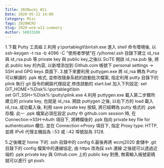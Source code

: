 ```yaml
---
Title: 2020wcmj W11
Date: 2020-05-22 14:00
Category: Misc
Tags: 2020WCMJ
Slug: 2020-wcm-w11-summary
Author: 50833106
---
```

1.下載 Putty 工具組
2.利用 y:\portablegit\bin\sh.exe 進入 shell 命令環境後, 以 ssh-keygen -t rsa -b 4096 -C "使用者學號"在 /y/home/.ssh 目錄下建立 id_rsa 與 id_rsa.pub 等 private key 與 public key,之後以 SciTE 開啟 id_rsa.pub 後, 將此 public key 的內容, 以新增添加到 Github.com 帳號下 personal settings -> SSH and GPG keys 頁面下.
3.接下來要利用 puttygen.exe 將 id_rsa 轉為 Putty 可以解讀的 .ppk 格式, 並修改隨身系統的啟動批次檔案, 指定利用 putty 目錄下的 plink 執行 git 指令的網路代理設定.修改啟動的 start.bat 加入下列設定:
 set GIT_HOME=%Disk%:\portablegit\bin\
set GIT_SSH=%Disk%:\putty\plink.exe
4.利用 puttygen.exe 載入第二步驟所建立的 private key, 也就是 id_rsa.
開啟 puttygen 之後, 以右下方的 load 載入 id_rsa, 成功載入後, 利用 save private key 按鈕, 將已經轉為 putty 格式的 .ppk 存檔. 此一 .ppk 檔案必須在設定 putty 中 github.com session 時, 在 Connection->SSH->Auth 項目下, 將轉檔後的 .ppk 指向 private key file for authentication 欄位. 並在 Connection->Proxy 項目下, 指定 Proxy type: HTTP, 並將 IPv6 代理主機設為 ::53 或 ::42 埠號設為 3128.

5.之後確定 home 下的 .ssh 目錄中的 config 
6.最後再將 wcmj2020 倉儲中 .git 目錄下的 config 檔案中的連線協定, 由 https 改為採 ssh 連線
之後就可以透過近端的 .ppk private key 與 Github.com 上的 public key 對應, 無需輸入帳號密碼就可以進行 git push.


<!-- PELICAN_END_SUMMARY -->
